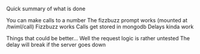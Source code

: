 Quick summary of what is done

You can make calls to a number
The fizzbuzz prompt works (mounted at /twiml/call)
Fizzbuzz works
Calls get stored in mongodb
Delays kinda work


Things that could be better...
Well the request logic is rather untested
The delay will break if the server goes down
